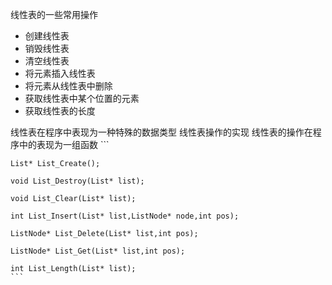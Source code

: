 ﻿
线性表的一些常用操作

 - 创建线性表
 - 销毁线性表
 - 清空线性表
 - 将元素插入线性表
 - 将元素从线性表中删除
 - 获取线性表中某个位置的元素
 - 获取线性表的长度


线性表在程序中表现为一种特殊的数据类型
线性表操作的实现
线性表的操作在程序中的表现为一组函数
    ```
    
    List* List_Create();
    
    void List_Destroy(List* list);
    
    void List_Clear(List* list);
    
    int List_Insert(List* list,ListNode* node,int pos);
    
    ListNode* List_Delete(List* list,int pos);
    
    ListNode* List_Get(List* list,int pos);
    
    int List_Length(List* list);
    ```
 
